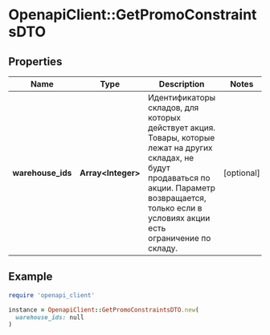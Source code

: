 # OpenapiClient::GetPromoConstraintsDTO

## Properties

| Name | Type | Description | Notes |
| ---- | ---- | ----------- | ----- |
| **warehouse_ids** | **Array&lt;Integer&gt;** | Идентификаторы складов, для которых действует акция. Товары, которые лежат на других складах, не будут продаваться по акции.  Параметр возвращается, только если в условиях акции есть ограничение по складу.  | [optional] |

## Example

```ruby
require 'openapi_client'

instance = OpenapiClient::GetPromoConstraintsDTO.new(
  warehouse_ids: null
)
```


